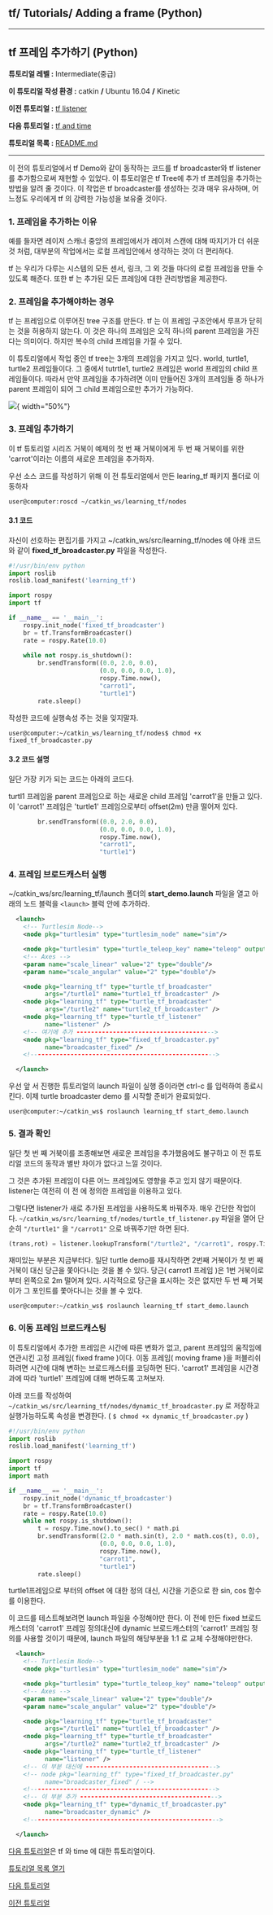 ## tf/ Tutorials/ Adding a frame (Python)



------

## tf 프레임 추가하기 (Python)

**튜토리얼 레벨 :**  Intermediate(중급)

**이 튜토리얼 작성 환경 :**  catkin **/** Ubuntu 16.04 **/** Kinetic

**이전 튜토리얼 :** [tf listener](./tf_2_listener.md)

**다음 튜토리얼 :** [tf and time]()

**튜토리얼 목록 :** [README.md](../README.md)

------

이 전의 튜토리얼에서 tf Demo와 같이 동작하는 코드를 tf broadcaster와 tf listener를 추가함으로써 재현할 수 있었다. 이 튜토리얼은 tf Tree에 추가 tf 프레임을 추가하는 방법을 알려 줄 것이다. 이 작업은 tf broadcaster를 생성하는 것과 매우 유사하며, 어느정도 우리에게 tf 의 강력한 가능성을 보유줄 것이다.



### 1. 프레임을 추가하는 이유

예를 들자면 레이저 스캐너 중앙의 프레임에서가 레이저 스캔에 대해 따지기가 더 쉬운 것 처럼, 대부분의 작업에서는 로컬 프레임안에서 생각하는 것이 더 편리하다. 

tf 는 우리가 다루는 시스템의 모든 센서, 링크, 그 외 것들 마다의 로컬 프레임을 만들 수 있도록 해준다. 또한 tf 는 추가된 모든 프레임에 대한 관리방법을 제공한다.



### 2. 프레임을 추가해야하는 경우

tf 는 프레임으로 이루어진 tree 구조를 만든다. tf 는 이 프레임 구조안에서 루프가 닫히는 것을 허용하지 않는다. 이 것은 하나의 프레임은 오직 하나의 parent 프레임을 가진다는 의미이다. 하지만 복수의 child 프레임을 가질 수 있다.

이 튜토리얼에서 작업 중인 tf tree는 3개의 프레임을 가지고 있다. world, turtle1, turtle2 프레임들이다.  그 중에서 tutrtle1, turtle2 프레임은 world 프레임의 child 프레임들이다. 따라서 만약 프레임을 추가하려면 이미 만들어진 3개의 프레임들 중 하나가 parent 프레임이 되어 그 child 프레임으로만 추가가 가능하다.

![](../img/add_frame.png){ width="50%"}



### 3. 프레임 추가하기

이 tf 튜토리얼 시리즈 거북이 예제의 첫 번 째 거북이에게 두 번 째 거북이를 위한 'carrot'이라는 이름의 새로운 프레임을 추가하자.

우선 소스 코드를 작성하기 위해 이 전 튜토리얼에서 만든 learing_tf 패키지 폴더로 이동하자

```
user@computer:roscd ~/catkin_ws/learning_tf/nodes
```



#### 3.1 코드

자신이 선호하는 편집기를 가지고 ~/catkin_ws/src/learning_tf/nodes 에 아래 코드와 같이 **fixed_tf_broadcaster.py** 파일을 작성한다.

```python
#!/usr/bin/env python  
import roslib
roslib.load_manifest('learning_tf')

import rospy
import tf

if __name__ == '__main__':
    rospy.init_node('fixed_tf_broadcaster')
    br = tf.TransformBroadcaster()
    rate = rospy.Rate(10.0)
    
    while not rospy.is_shutdown():
        br.sendTransform((0.0, 2.0, 0.0),
                         (0.0, 0.0, 0.0, 1.0),
                         rospy.Time.now(),
                         "carrot1",
                         "turtle1")
        rate.sleep()
```

작성한 코드에 실행속성 주는 것을 잊지말자.

```
user@computer:~/catkin_ws/learning_tf/nodes$ chmod +x fixed_tf_broadcaster.py
```



#### 3.2 코드 설명

일단 가장 키가 되는 코드는 아래의 코드다.

turtl1 프레임을 parent 프레임으로 하는 새로운 child 프레임 'carrot1'을 만들고 있다. 이 'carrot1' 프레임은 'turtle1' 프레임으로부터 offset(2m) 만큼 떨어져 있다.

```python
        br.sendTransform((0.0, 2.0, 0.0),
                         (0.0, 0.0, 0.0, 1.0),
                         rospy.Time.now(),
                         "carrot1",
                         "turtle1")
```



### 4. 프레임 브로드캐스터 실행

 ~/catkin_ws/src/learning_tf/launch 폴더의 **start_demo.launch** 파일을 열고 아래의 노드 블럭을 `<launch>` 블럭 안에 추가하라.

```xml
  <launch>
    <!-- Turtlesim Node-->
    <node pkg="turtlesim" type="turtlesim_node" name="sim"/>

    <node pkg="turtlesim" type="turtle_teleop_key" name="teleop" output="screen"/>
    <!-- Axes -->
    <param name="scale_linear" value="2" type="double"/>
    <param name="scale_angular" value="2" type="double"/>

    <node pkg="learning_tf" type="turtle_tf_broadcaster"
          args="/turtle1" name="turtle1_tf_broadcaster" />
    <node pkg="learning_tf" type="turtle_tf_broadcaster"
          args="/turtle2" name="turtle2_tf_broadcaster" />
    <node pkg="learning_tf" type="turtle_tf_listener"
          name="listener" />
    <!-- 여기에 추가 -------------------------------------->
    <node pkg="learning_tf" type="fixed_tf_broadcaster.py"
          name="broadcaster_fixed" />
    <!--------------------------------------------------->

  </launch>
```

우선 앞 서 진행한 튜토리얼의 launch 파일이 실행 중이라면 ctrl-c 를 입력하여 종료시킨다. 이제 turtle broadcaster demo 를 시작할 준비가 완료되었다.

```
user@computer:~/catkin_ws$ roslaunch learning_tf start_demo.launch
```



### 5. 결과 확인

일단 첫 번 째 거북이를 조종해보면 새로운 프레임을 추가했음에도 불구하고 이 전 튜토리얼 코드의 동작과 별반 차이가 없다고 느낄 것이다.

그 것은 추가된 프레임이 다른 어느 프레임에도 영향을 주고 있지 않기 때문이다. listener는 여전히 이 전 에 정의한 프레임을 이용하고 있다.

그렇다면 listener가 새로 추가된 프레임을 사용하도록 바꿔주자. 매우 간단한 작업이다. `~/catkin_ws/src/learning_tf/nodes/turtle_tf_listener.py` 파일을 열어 단순히 `"/turtle1"` 을 `"/carrot1"` 으로 바꿔주기만 하면 된다.

```python
(trans,rot) = listener.lookupTransform("/turtle2", "/carrot1", rospy.Time(0))
```

재미있는 부분은 지금부터다. 일단 turtle demo를 재시작하면 2번째 거북이가 첫 번 째 거북이 대신 당근을 쫓아다니는 것을 볼 수 있다. 당근( carrot1 프레임 )은 1번 거북이로부터 왼쪽으로 2m 떨어져 있다. 시각적으로 당근을 표시하는 것은 없지만 두 번 째 거북이가 그 포인트를 쫓아다니는 것을 볼 수 있다.

```
user@computer:~/catkin_ws$ roslaunch learning_tf start_demo.launch
```



### 6. 이동 프레임 브로드캐스팅

이 튜토리얼에서 추가한 프레임은 시간에 따른 변화가 없고, parent 프레임의 움직임에 연관시킨 고정 프레임( fixed frame )이다. 이동 프레임( moving frame )을 퍼블리쉬하려면 시간에 대해 변하는 브로드캐스터를 코딩하면 된다. 'carrot1' 프레임을 시간경과에 따라 'turtle1' 프레임에 대해 변하도록 고쳐보자.

아래 코드를 작성하여 `~/catkin_ws/src/learning_tf/nodes/dynamic_tf_broadcaster.py` 로 저장하고 실행가능하도록 속성을 변경한다. ( `$ chmod +x dynamic_tf_broadcaster.py` )

```python
#!/usr/bin/env python  
import roslib
roslib.load_manifest('learning_tf')

import rospy
import tf
import math

if __name__ == '__main__':
    rospy.init_node('dynamic_tf_broadcaster')
    br = tf.TransformBroadcaster()
    rate = rospy.Rate(10.0)
    while not rospy.is_shutdown():
        t = rospy.Time.now().to_sec() * math.pi
        br.sendTransform((2.0 * math.sin(t), 2.0 * math.cos(t), 0.0),
                         (0.0, 0.0, 0.0, 1.0),
                         rospy.Time.now(),
                         "carrot1",
                         "turtle1")
        rate.sleep()
```

turtle1프레임으로 부터의 offset 에 대한 정의 대신, 시간을 기준으로 한 sin, cos 함수를 이용한다.

이 코드를 테스트해보려면 launch 파일을 수정해야만 한다. 이 전에 만든 fixed 브로드캐스터의 'carrot1' 프레임 정의대신에 dynamic 브로드캐스터의 'carrot1' 프레임 정의를 사용할 것이기 때문에, launch 파일의 해당부분을 1:1 로 교체 수정해야만한다.  

```xml
  <launch>
    <!-- Turtlesim Node-->
    <node pkg="turtlesim" type="turtlesim_node" name="sim"/>

    <node pkg="turtlesim" type="turtle_teleop_key" name="teleop" output="screen"/>
    <!-- Axes -->
    <param name="scale_linear" value="2" type="double"/>
    <param name="scale_angular" value="2" type="double"/>

    <node pkg="learning_tf" type="turtle_tf_broadcaster"
          args="/turtle1" name="turtle1_tf_broadcaster" />
    <node pkg="learning_tf" type="turtle_tf_broadcaster"
          args="/turtle2" name="turtle2_tf_broadcaster" />
    <node pkg="learning_tf" type="turtle_tf_listener"
          name="listener" />
    <!-- 이 부분 대신에 ------------------------------------>
    <!-- node pkg="learning_tf" type="fixed_tf_broadcaster.py"
          name="broadcaster_fixed" / -->
    <!--------------------------------------------------->
    <!-- 이 부분 추가 -------------------------------------->
    <node pkg="learning_tf" type="dynamic_tf_broadcaster.py"
          name="broadcaster_dynamic" />
    <!---------------------------------------------------->

  </launch>
```

[다음 튜토리얼]()은 tf 와 time 에 대한 튜토리얼이다. 



[튜토리얼 목록 열기](../README.md)



[다음 튜토리얼]()

[이전 튜토리얼](./tf_1_broadcaster.md)